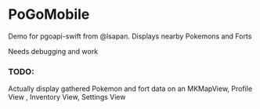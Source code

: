 # PoGoMobile
Demo for pgoapi-swift from @lsapan. Displays nearby Pokemons and Forts

Needs debugging and work

### TODO:
Actually display gathered Pokemon and fort data on an MKMapView,
Profile View ,
Inventory View,
Settings View


